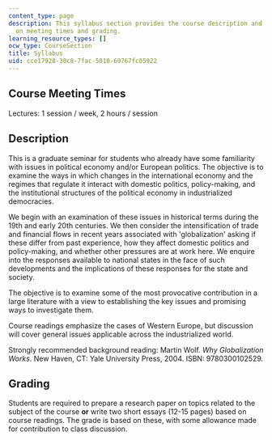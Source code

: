 ```yaml
---
content_type: page
description: This syllabus section provides the course description and information
  on meeting times and grading.
learning_resource_types: []
ocw_type: CourseSection
title: Syllabus
uid: cce17928-30c8-7fac-5010-69767fc05922
---
```


Course Meeting Times
--------------------

Lectures: 1 session / week, 2 hours / session

Description
-----------

This is a graduate seminar for students who already have some familiarity with issues in political economy and/or European politics. The objective is to examine the ways in which changes in the international economy and the regimes that regulate it interact with domestic politics, policy-making, and the institutional structures of the political economy in industrialized democracies.

We begin with an examination of these issues in historical terms during the 19th and early 20th centuries. We then consider the intensification of trade and financial flows in recent years associated with 'globalization' asking if these differ from past experience, how they affect domestic politics and policy-making, and whether other pressures are at work here. We enquire into the responses available to national states in the face of such developments and the implications of these responses for the state and society.

The objective is to examine some of the most provocative contribution in a large literature with a view to establishing the key issues and promising ways to investigate them.

Course readings emphasize the cases of Western Europe, but discussion will cover general issues applicable across the industrialized world.

Strongly recommended background reading: Martin Wolf. _Why Globalization Works_. New Haven, CT: Yale University Press, 2004. ISBN: 9780300102529.

Grading
-------

Students are required to prepare a research paper on topics related to the subject of the course **or** write two short essays (12-15 pages) based on course readings. The grade is based on these, with some allowance made for contribution to class discussion.